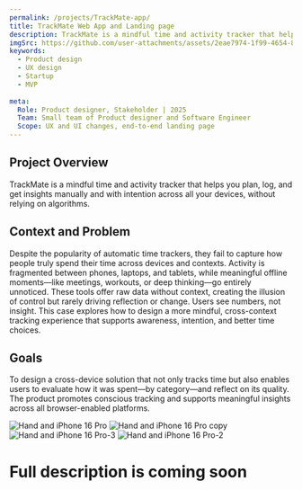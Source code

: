 ```yaml
---
permalink: /projects/TrackMate-app/
title: TrackMate Web App and Landing page 
description: TrackMate is a mindful time and activity tracker that helps plan, log, and get insights manually without relying on algorithms.
imgSrc: https://github.com/user-attachments/assets/2eae7974-1f99-4654-814b-f6a8481ebcb5
keywords:
  - Product design
  - UX design
  - Startup
  - MVP
 
meta:
  Role: Product designer, Stakeholder | 2025
  Team: Small team of Product designer and Software Engineer
  Scope: UX and UI changes, end-to-end landing page
---
```

## Project Overview

TrackMate is a mindful time and activity tracker that helps you plan, log, and get insights manually and with intention across all your devices, without relying on algorithms.

## Context and Problem

Despite the popularity of automatic time trackers, they fail to capture how people truly spend their time across devices and contexts. Activity is fragmented between phones, laptops, and tablets, while meaningful offline moments—like meetings, workouts, or deep thinking—go entirely unnoticed. These tools offer raw data without context, creating the illusion of control but rarely driving reflection or change. Users see numbers, not insight. This case explores how to design a more mindful, cross-context tracking experience that supports awareness, intention, and better time choices.

## Goals

To design a cross-device solution that not only tracks time but also enables users to evaluate how it was spent—by category—and reflect on its quality. The product promotes conscious tracking and supports meaningful insights across all browser-enabled platforms.

![Hand and iPhone 16 Pro](https://github.com/user-attachments/assets/b1bc7d24-b29d-4356-83d7-e29c337aa259)
![Hand and iPhone 16 Pro copy](https://github.com/user-attachments/assets/60a641dc-5222-412c-94d7-e1c52e3b8e4c)
![Hand and iPhone 16 Pro-3](https://github.com/user-attachments/assets/ac99f330-562d-4a1e-932d-8eab742f641d)
![Hand and iPhone 16 Pro-2](https://github.com/user-attachments/assets/f388fed1-74eb-40f0-88ea-300ced5018dd)


# Full description is coming soon

